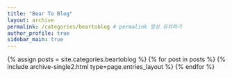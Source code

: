 ```yaml
---
title: "Bear To Blog"
layout: archive
permalink: /categories/beartoblog # permalink 항상 유의하기 
author_profile: true
sidebar_main: true
---
```


{% assign posts = site.categories.beartoblog %}
{% for post in posts %} {% include archive-single2.html type=page.entries_layout %} {% endfor %}